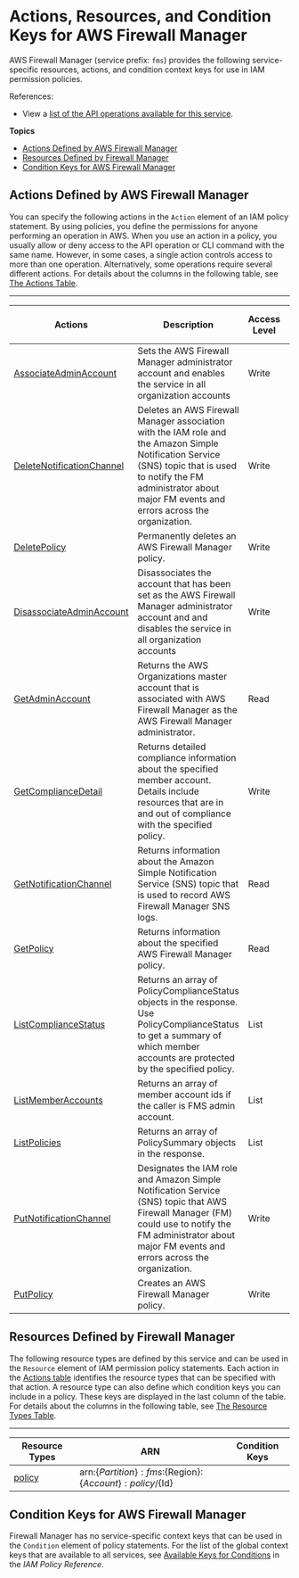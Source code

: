 # Actions, Resources, and Condition Keys for AWS Firewall Manager<a name="list_awsfirewallmanager"></a>

AWS Firewall Manager \(service prefix: `fms`\) provides the following service\-specific resources, actions, and condition context keys for use in IAM permission policies\.

References:
+ View a [list of the API operations available for this service](https://docs.aws.amazon.com/fms/2018-01-01/APIReference/)\.

**Topics**
+ [Actions Defined by AWS Firewall Manager](#awsfirewallmanager-actions-as-permissions)
+ [Resources Defined by Firewall Manager](#awsfirewallmanager-resources-for-iam-policies)
+ [Condition Keys for AWS Firewall Manager](#awsfirewallmanager-policy-keys)

## Actions Defined by AWS Firewall Manager<a name="awsfirewallmanager-actions-as-permissions"></a>

You can specify the following actions in the `Action` element of an IAM policy statement\. By using policies, you define the permissions for anyone performing an operation in AWS\. When you use an action in a policy, you usually allow or deny access to the API operation or CLI command with the same name\. However, in some cases, a single action controls access to more than one operation\. Alternatively, some operations require several different actions\. For details about the columns in the following table, see [The Actions Table](reference_policies_actions-resources-contextkeys.md#actions_table)\.


****  

| Actions | Description | Access Level | Resource Types \(\*required\) | Condition Keys | Dependent Actions | 
| --- | --- | --- | --- | --- | --- | 
|   [ AssociateAdminAccount ](https://docs.aws.amazon.com/fms/2018-01-01/APIReference/API_AssociateAdminAccount.html)  | Sets the AWS Firewall Manager administrator account and enables the service in all organization accounts | Write |  |  |  | 
|   [ DeleteNotificationChannel ](https://docs.aws.amazon.com/fms/2018-01-01/APIReference/API_DeleteNotificationChannel.html)  | Deletes an AWS Firewall Manager association with the IAM role and the Amazon Simple Notification Service \(SNS\) topic that is used to notify the FM administrator about major FM events and errors across the organization\. | Write |  |  |  | 
|   [ DeletePolicy ](https://docs.aws.amazon.com/fms/2018-01-01/APIReference/API_DeletePolicy.html)  | Permanently deletes an AWS Firewall Manager policy\. | Write |   [ policy\* ](#awsfirewallmanager-policy)   |  |  | 
|   [ DisassociateAdminAccount ](https://docs.aws.amazon.com/fms/2018-01-01/APIReference/API_DisassociateAdminAccount.html)  | Disassociates the account that has been set as the AWS Firewall Manager administrator account and and disables the service in all organization accounts | Write |  |  |  | 
|   [ GetAdminAccount ](https://docs.aws.amazon.com/fms/2018-01-01/APIReference/API_GetAdminAccount.html)  | Returns the AWS Organizations master account that is associated with AWS Firewall Manager as the AWS Firewall Manager administrator\. | Read |  |  |  | 
|   [ GetComplianceDetail ](https://docs.aws.amazon.com/fms/2018-01-01/APIReference/API_GetComplianceDetail.html)  | Returns detailed compliance information about the specified member account\. Details include resources that are in and out of compliance with the specified policy\. | Write |   [ policy\* ](#awsfirewallmanager-policy)   |  |  | 
|   [ GetNotificationChannel ](https://docs.aws.amazon.com/fms/2018-01-01/APIReference/API_GetNotificationChannel.html)  | Returns information about the Amazon Simple Notification Service \(SNS\) topic that is used to record AWS Firewall Manager SNS logs\. | Read |  |  |  | 
|   [ GetPolicy ](https://docs.aws.amazon.com/fms/2018-01-01/APIReference/API_GetPolicy.html)  | Returns information about the specified AWS Firewall Manager policy\. | Read |   [ policy\* ](#awsfirewallmanager-policy)   |  |  | 
|   [ ListComplianceStatus ](https://docs.aws.amazon.com/fms/2018-01-01/APIReference/API_ListComplianceStatus.html)  | Returns an array of PolicyComplianceStatus objects in the response\. Use PolicyComplianceStatus to get a summary of which member accounts are protected by the specified policy\. | List |   [ policy\* ](#awsfirewallmanager-policy)   |  |  | 
|   [ ListMemberAccounts ](https://docs.aws.amazon.com/fms/2018-01-01/APIReference/API_ListMemberAccounts.html)  | Returns an array of member account ids if the caller is FMS admin account\. | List |  |  |  | 
|   [ ListPolicies ](https://docs.aws.amazon.com/fms/2018-01-01/APIReference/API_ListPolicies.html)  | Returns an array of PolicySummary objects in the response\. | List |  |  |  | 
|   [ PutNotificationChannel ](https://docs.aws.amazon.com/fms/2018-01-01/APIReference/API_PutNotificationChannel.html)  | Designates the IAM role and Amazon Simple Notification Service \(SNS\) topic that AWS Firewall Manager \(FM\) could use to notify the FM administrator about major FM events and errors across the organization\. | Write |  |  |  | 
|   [ PutPolicy ](https://docs.aws.amazon.com/fms/2018-01-01/APIReference/API_PutPolicy.html)  | Creates an AWS Firewall Manager policy\. | Write |   [ policy\* ](#awsfirewallmanager-policy)   |  |  | 

## Resources Defined by Firewall Manager<a name="awsfirewallmanager-resources-for-iam-policies"></a>

The following resource types are defined by this service and can be used in the `Resource` element of IAM permission policy statements\. Each action in the [Actions table](#awsfirewallmanager-actions-as-permissions) identifies the resource types that can be specified with that action\. A resource type can also define which condition keys you can include in a policy\. These keys are displayed in the last column of the table\. For details about the columns in the following table, see [The Resource Types Table](reference_policies_actions-resources-contextkeys.md#resources_table)\.


****  

| Resource Types | ARN | Condition Keys | 
| --- | --- | --- | 
|   [ policy ](https://docs.aws.amazon.com/waf/latest/developerguide/API_Policy.html)  |  arn:$\{Partition\}:fms:$\{Region\}:$\{Account\}:policy/$\{Id\}  |  | 

## Condition Keys for AWS Firewall Manager<a name="awsfirewallmanager-policy-keys"></a>

Firewall Manager has no service\-specific context keys that can be used in the `Condition` element of policy statements\. For the list of the global context keys that are available to all services, see [Available Keys for Conditions](reference_policies_condition-keys.html#AvailableKeys) in the *IAM Policy Reference*\.